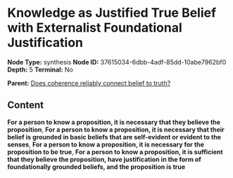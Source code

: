 # Knowledge as Justified True Belief with Externalist Foundational Justification

**Node Type:** synthesis
**Node ID:** 37615034-6dbb-4adf-85dd-10abe7962bf0
**Depth:** 5
**Terminal:** No

**Parent:** [Does coherence reliably connect belief to truth?](does-coherence-reliably-connect-belief-to-truth-antithesis-42c44ea3-67a1-4fd2-860b-ce2712e36437.md)

## Content

**For a person to know a proposition, it is necessary that they believe the proposition**, **For a person to know a proposition, it is necessary that their belief is grounded in basic beliefs that are self-evident or evident to the senses**, **For a person to know a proposition, it is necessary for the proposition to be true**, **For a person to know a proposition, it is sufficient that they believe the proposition, have justification in the form of foundationally grounded beliefs, and the proposition is true**
